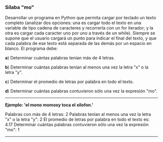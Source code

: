 ### Sílaba "mo"

Desarrollar un programa en Python que permita cargar por teclado un texto completo (analizar dos opciones: una es cargar todo el texto en una variable de tipo cadena de caracteres y recorrerla con un for iterador; y la otra es cargar cada caracter uno por uno a través de un while). Siempre se supone que el usuario cargará un punto para indicar el final del texto, y que cada palabra de ese texto está separada de las demás por un espacio en blanco. El programa debe:

**a**) Determinar cuántas palabras tenían más de 4 letras.

**b**) Determinar cuántas palabras tenían al menos una vez la letra "x" o la letra "y".

**c**) Determinar el promedio de letras por palabra en todo el texto.

**d**) Determinar cuántas palabras contuvieron sólo una vez la expresión "mo".


********************************************************************************
**Ejemplo: 'el mono momoxy toca el xilofon.'**

Palabras con más de 4 letras: 2
Palabras tenían al menos una vez la letra "x" o la letra "y": 2
El promedio de letras por palabra en todo el texto es: 4.17
Determinar cuántas palabras contuvieron sólo una vez la expresión "mo": 1
********************************************************************************
